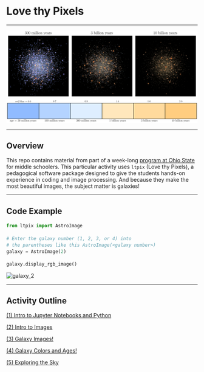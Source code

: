 # Love thy Pixels
---

![](images/gc-ages.png)
![](images/age-colorbar.png)

---

## Overview
This repo contains material from part of a week-long [program at Ohio State](https://u.osu.edu/aspire/) for middle schoolers. This particular activity uses `ltpix` (Love thy Pixels), a pedagogical software package designed to give the students hands-on experience in coding and image processing. And because they make the most beautiful images, the subject matter is galaxies!

---

## Code Example

```python 
from ltpix import AstroImage

# Enter the galaxy number (1, 2, 3, or 4) into 
# the parentheses like this AstroImage(<galaxy number>)
galaxy = AstroImage(2) 

galaxy.display_rgb_image()
```
<img width="572" alt="galaxy_2" src="https://user-images.githubusercontent.com/10998105/157290492-4270a8fb-1702-48cf-94d4-c33c499228e8.png">

---
## Activity Outline

[(1) Intro to Jupyter Notebooks and Python](https://nbviewer.jupyter.org/github/johnnygreco/love-thy-pixels/blob/master/notebooks/intro-to-python.ipynb?flush_cache=true)

[(2) Intro to Images](https://nbviewer.jupyter.org/github/johnnygreco/love-thy-pixels/blob/master/notebooks/intro-to-images.ipynb?flush_cache=true)

[(3) Galaxy Images!](https://nbviewer.jupyter.org/github/johnnygreco/love-thy-pixels/blob/master/notebooks/galaxy-images.ipynb?flush_cache=true)

[(4) Galaxy Colors and Ages!](https://nbviewer.jupyter.org/github/johnnygreco/love-thy-pixels/blob/master/notebooks/galaxy-colors.ipynb?flush_cache=true)

[(5) Exploring the Sky](https://nbviewer.jupyter.org/github/johnnygreco/love-thy-pixels/blob/master/notebooks/legacy-viewer.ipynb?flush_cache=true)
